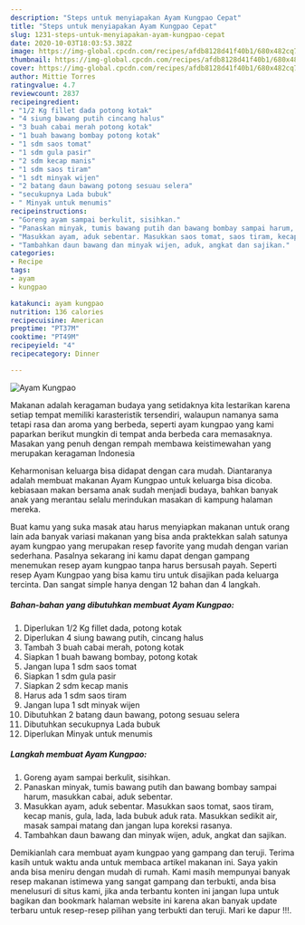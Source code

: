 ```yaml
---
description: "Steps untuk menyiapakan Ayam Kungpao Cepat"
title: "Steps untuk menyiapakan Ayam Kungpao Cepat"
slug: 1231-steps-untuk-menyiapakan-ayam-kungpao-cepat
date: 2020-10-03T18:03:53.382Z
image: https://img-global.cpcdn.com/recipes/afdb8128d41f40b1/680x482cq70/ayam-kungpao-foto-resep-utama.jpg
thumbnail: https://img-global.cpcdn.com/recipes/afdb8128d41f40b1/680x482cq70/ayam-kungpao-foto-resep-utama.jpg
cover: https://img-global.cpcdn.com/recipes/afdb8128d41f40b1/680x482cq70/ayam-kungpao-foto-resep-utama.jpg
author: Mittie Torres
ratingvalue: 4.7
reviewcount: 2837
recipeingredient:
- "1/2 Kg fillet dada potong kotak"
- "4 siung bawang putih cincang halus"
- "3 buah cabai merah potong kotak"
- "1 buah bawang bombay potong kotak"
- "1 sdm saos tomat"
- "1 sdm gula pasir"
- "2 sdm kecap manis"
- "1 sdm saos tiram"
- "1 sdt minyak wijen"
- "2 batang daun bawang potong sesuau selera"
- "secukupnya Lada bubuk"
- " Minyak untuk menumis"
recipeinstructions:
- "Goreng ayam sampai berkulit, sisihkan."
- "Panaskan minyak, tumis bawang putih dan bawang bombay sampai harum, masukkan cabai, aduk sebentar."
- "Masukkan ayam, aduk sebentar. Masukkan saos tomat, saos tiram, kecap manis, gula, lada, lada bubuk aduk rata. Masukkan sedikit air, masak sampai matang dan jangan lupa koreksi rasanya."
- "Tambahkan daun bawang dan minyak wijen, aduk, angkat dan sajikan."
categories:
- Recipe
tags:
- ayam
- kungpao

katakunci: ayam kungpao 
nutrition: 136 calories
recipecuisine: American
preptime: "PT37M"
cooktime: "PT49M"
recipeyield: "4"
recipecategory: Dinner

---
```



![Ayam Kungpao](https://img-global.cpcdn.com/recipes/afdb8128d41f40b1/680x482cq70/ayam-kungpao-foto-resep-utama.jpg)

Makanan adalah keragaman budaya yang setidaknya kita lestarikan karena setiap tempat memiliki karasteristik tersendiri, walaupun namanya sama tetapi rasa dan aroma yang berbeda, seperti ayam kungpao yang kami paparkan berikut mungkin di tempat anda berbeda cara memasaknya. Masakan yang penuh dengan rempah membawa keistimewahan yang merupakan keragaman Indonesia

Keharmonisan keluarga bisa didapat dengan cara mudah. Diantaranya adalah membuat makanan Ayam Kungpao untuk keluarga bisa dicoba. kebiasaan makan bersama anak sudah menjadi budaya, bahkan banyak anak yang merantau selalu merindukan masakan di kampung halaman mereka.



Buat kamu yang suka masak atau harus menyiapkan makanan untuk orang lain ada banyak variasi makanan yang bisa anda praktekkan salah satunya ayam kungpao yang merupakan resep favorite yang mudah dengan varian sederhana. Pasalnya sekarang ini kamu dapat dengan gampang menemukan resep ayam kungpao tanpa harus bersusah payah.
Seperti resep Ayam Kungpao yang bisa kamu tiru untuk disajikan pada keluarga tercinta. Dan sangat simple hanya dengan 12 bahan dan 4 langkah.


<!--inarticleads1-->

##### Bahan-bahan yang dibutuhkan membuat Ayam Kungpao:

1. Diperlukan 1/2 Kg fillet dada, potong kotak
1. Diperlukan 4 siung bawang putih, cincang halus
1. Tambah 3 buah cabai merah, potong kotak
1. Siapkan 1 buah bawang bombay, potong kotak
1. Jangan lupa 1 sdm saos tomat
1. Siapkan 1 sdm gula pasir
1. Siapkan 2 sdm kecap manis
1. Harus ada 1 sdm saos tiram
1. Jangan lupa 1 sdt minyak wijen
1. Dibutuhkan 2 batang daun bawang, potong sesuau selera
1. Dibutuhkan secukupnya Lada bubuk
1. Diperlukan  Minyak untuk menumis




<!--inarticleads2-->

##### Langkah membuat  Ayam Kungpao:

1. Goreng ayam sampai berkulit, sisihkan.
1. Panaskan minyak, tumis bawang putih dan bawang bombay sampai harum, masukkan cabai, aduk sebentar.
1. Masukkan ayam, aduk sebentar. Masukkan saos tomat, saos tiram, kecap manis, gula, lada, lada bubuk aduk rata. Masukkan sedikit air, masak sampai matang dan jangan lupa koreksi rasanya.
1. Tambahkan daun bawang dan minyak wijen, aduk, angkat dan sajikan.




Demikianlah cara membuat ayam kungpao yang gampang dan teruji. Terima kasih untuk waktu anda untuk membaca artikel makanan ini. Saya yakin anda bisa meniru dengan mudah di rumah. Kami masih mempunyai banyak resep makanan istimewa yang sangat gampang dan terbukti, anda bisa menelusuri di situs kami, jika anda terbantu konten ini jangan lupa untuk bagikan dan bookmark halaman website ini karena akan banyak update terbaru untuk resep-resep pilihan yang terbukti dan teruji. Mari ke dapur !!!. 
